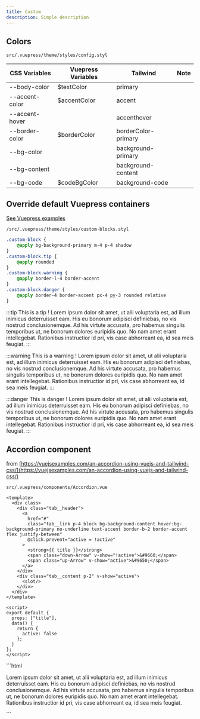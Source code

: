 ```yaml
---
title: Custom
description: Simple description
---
```


## Colors

`src/.vuepress/theme/styles/config.styl`

| CSS Variables  | Vuepress Variables | Tailwind            | Note |
|----------------|--------------------|---------------------|------|
| --body-color   | $textColor         | primary             |      |
| --accent-color | $accentColor       | accent              |      |
| --accent-hover |                    | accenthover         |      |
| --border-color | $borderColor       | borderColor-primary |      |
| --bg-color     |                    | background-primary  |      |
| --bg-content   |                    | background-content  |      |
| --bg-code      | $codeBgColor       | background-code     |      |

## Override default Vuepress containers

[See Vuepress examples](https://vuepress.vuejs.org/guide/markdown.html#custom-containers)

`/src/.vuepress/theme/styles/custom-blocks.styl`



```css
.custom-block {
    @apply bg-background-primary m-4 p-4 shadow
}
.custom-block.tip {
    @apply rounded
}
.custom-block.warning {
    @apply border-l-4 border-accent
}
.custom-block.danger {
    @apply border-4 border-accent px-4 py-3 rounded relative
}
``` 

:::tip This is a tip !
Lorem ipsum dolor sit amet, ut alii voluptaria est, ad illum inimicus deterruisset eam. His eu bonorum adipisci definiebas, no vis nostrud conclusionemque. Ad his virtute accusata, pro habemus singulis temporibus ut, ne bonorum dolores euripidis quo. No nam amet erant intellegebat. Rationibus instructior id pri, vis case abhorreant ea, id sea meis feugiat.
:::



:::warning This is a warning !
Lorem ipsum dolor sit amet, ut alii voluptaria est, ad illum inimicus deterruisset eam. His eu bonorum adipisci definiebas, no vis nostrud conclusionemque. Ad his virtute accusata, pro habemus singulis temporibus ut, ne bonorum dolores euripidis quo. No nam amet erant intellegebat. Rationibus instructior id pri, vis case abhorreant ea, id sea meis feugiat.
:::



:::danger This is danger !
Lorem ipsum dolor sit amet, ut alii voluptaria est, ad illum inimicus deterruisset eam. His eu bonorum adipisci definiebas, no vis nostrud conclusionemque. Ad his virtute accusata, pro habemus singulis temporibus ut, ne bonorum dolores euripidis quo. No nam amet erant intellegebat. Rationibus instructior id pri, vis case abhorreant ea, id sea meis feugiat.
:::


## Accordion component

from [https://vuejsexamples.com/an-accordion-using-vuejs-and-tailwind-css/](https://vuejsexamples.com/an-accordion-using-vuejs-and-tailwind-css/)

`src/.vuepress/components/Accordion.vue`

```vue
<template>
  <div class>
    <div class="tab__header">
      <a
        href="#"
        class="tab__link p-4 block bg-background-content hover:bg-background-primary no-underline text-accent border-b-2 border-accent flex justify-between"
        @click.prevent="active = !active"
      >
        <strong>{{ title }}</strong>
        <span class="down-Arrow" v-show="!active">&#9660;</span>
        <span class="up-Arrow" v-show="active">&#9650;</span>
      </a>
    </div>
    <div class="tab__content p-2" v-show="active">
      <slot/>
    </div>
  </div>
</template>

<script>
export default {
  props: ["title"],
  data() {
    return {
      active: false
    };
  }
};
</script>
```

<Accordion title="Usage">
```html
<Accordion title="Usage">
<p>Lorem ipsum dolor sit amet, ut alii voluptaria est, ad illum inimicus deterruisset eam. His eu bonorum adipisci definiebas, no vis nostrud conclusionemque. Ad his virtute accusata, pro habemus singulis temporibus ut, ne bonorum dolores euripidis quo. No nam amet erant intellegebat. Rationibus instructior id pri, vis case abhorreant ea, id sea meis feugiat.</p>
</Accordion>
```
</Accordion>